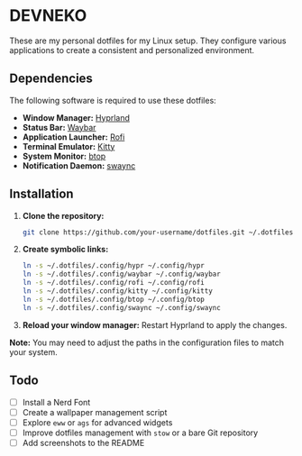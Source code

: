 # DEVNEKO

These are my personal dotfiles for my Linux setup. They configure various applications to create a consistent and personalized environment.

## Dependencies

The following software is required to use these dotfiles:

*   **Window Manager:** [Hyprland](https://hyprland.org/)
*   **Status Bar:** [Waybar](https://github.com/Alexays/Waybar)
*   **Application Launcher:** [Rofi](https://github.com/davatorium/rofi)
*   **Terminal Emulator:** [Kitty](https://sw.kovidgoyal.net/kitty/)
*   **System Monitor:** [btop](https://github.com/aristocratos/btop)
*   **Notification Daemon:** [swaync](https://github.com/ErikReider/swaync)

## Installation

1.  **Clone the repository:**
    ```bash
    git clone https://github.com/your-username/dotfiles.git ~/.dotfiles
    ```
2.  **Create symbolic links:**
    ```bash
    ln -s ~/.dotfiles/.config/hypr ~/.config/hypr
    ln -s ~/.dotfiles/.config/waybar ~/.config/waybar
    ln -s ~/.dotfiles/.config/rofi ~/.config/rofi
    ln -s ~/.dotfiles/.config/kitty ~/.config/kitty
    ln -s ~/.dotfiles/.config/btop ~/.config/btop
    ln -s ~/.dotfiles/.config/swaync ~/.config/swaync
    ```
3.  **Reload your window manager:**
    Restart Hyprland to apply the changes.

**Note:** You may need to adjust the paths in the configuration files to match your system.

## Todo

- [ ] Install a Nerd Font
- [ ] Create a wallpaper management script
- [ ] Explore `eww` or `ags` for advanced widgets
- [ ] Improve dotfiles management with `stow` or a bare Git repository
- [ ] Add screenshots to the README
